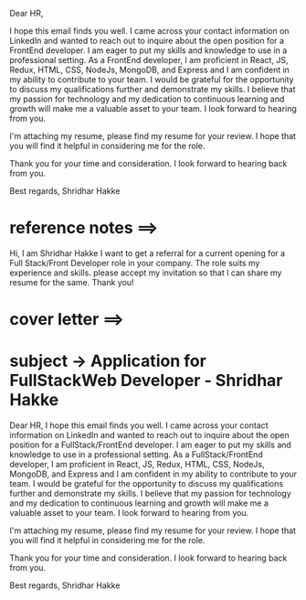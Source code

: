 Dear HR,

I hope this email finds you well. I came across your contact information on LinkedIn and wanted to reach out to inquire about the open position for a FrontEnd developer.
I am eager to put my skills and knowledge to use in a professional setting. As a  FrontEnd developer, I am proficient in React, JS, Redux, HTML, CSS, NodeJs, MongoDB, and Express and I am confident in my ability to contribute to your team.
I would be grateful for the opportunity to discuss my qualifications further and demonstrate my skills. I believe that my passion for technology and my dedication to continuous learning and growth will make me a valuable asset to your team. I look forward to hearing from you.

I'm attaching my resume, please find my resume for your review. I hope that you will find it helpful in considering me for the role.

Thank you for your time and consideration. I look forward to hearing back from you.

Best regards,
Shridhar Hakke

# reference notes ==>

Hi, I am Shridhar Hakke I want to get a referral for a current opening for a Full Stack/Front Developer role in your company. The role suits my experience and skills. please accept my invitation so that I can share my resume for the same. Thank you!

# cover letter ==>

# subject -> Application for FullStackWeb Developer - Shridhar Hakke 

Dear HR,
I hope this email finds you well. I came across your contact information on LinkedIn and wanted to reach out to inquire about the open position for a FullStack/FrontEnd developer.
I am eager to put my skills and knowledge to use in a professional setting. As a FullStack/FrontEnd developer, I am proficient in React, JS, Redux, HTML, CSS, NodeJs, MongoDB, and Express and I am confident in my ability to contribute to your team.
I would be grateful for the opportunity to discuss my qualifications further and demonstrate my skills. I believe that my passion for technology and my dedication to continuous learning and growth will make me a valuable asset to your team. I look forward to hearing from you.

I'm attaching my resume, please find my resume for your review. I hope that you will find it helpful in considering me for the role.

Thank you for your time and consideration. I look forward to hearing back from you.

Best regards,
Shridhar Hakke
 